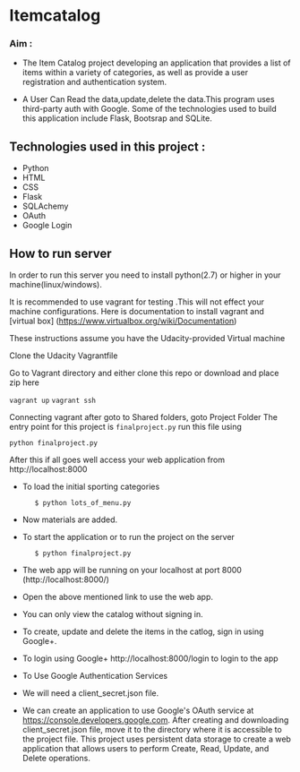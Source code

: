 # Itemcatalog
### Aim :
* The Item Catalog project developing an application that provides a list of items within a variety of categories, as well as provide a user registration and authentication system.

* A User Can Read the data,update,delete the data.This program uses third-party auth with Google. Some of the technologies used to build this application include Flask, Bootsrap and SQLite.

## Technologies used in this project :
* Python
* HTML
* CSS
* Flask
* SQLAchemy
* OAuth
* Google Login
## How to run server
In order to run this server you need to install python(2.7) or higher in your machine(linux/windows).

It is recommended to use vagrant for testing .This will not effect your machine configurations. Here is documentation to install vagrant and [virtual box] (https://www.virtualbox.org/wiki/Documentation)

These instructions assume you have the Udacity-provided Virtual machine

Clone the Udacity Vagrantfile

Go to Vagrant directory and either clone this repo or download and place zip here

`vagrant up` `vagrant ssh`

Connecting vagrant after goto to Shared folders, goto Project Folder The entry point for this project is `finalproject.py` run this file using

`python finalproject.py`

After this if all goes well access your web application from http://localhost:8000
         
* To load the initial sporting categories

         $ python lots_of_menu.py
         
* Now materials are added.
* To start the application or to run the project on the server

         $ python finalproject.py
         
* The web app will be running on your localhost at port 8000 (http://localhost:8000/)
* Open the above mentioned link to use the web app.
* You can only view the catalog without signing in.
* To create, update and delete the items in the catlog, sign in using Google+.
* To login using Google+ http://localhost:8000/login to login to the app
* To Use Google Authentication Services
* We will need a client_secret.json file.
* We can create an application to use Google's OAuth service at https://console.developers.google.com. After creating and downloading client_secret.json file, move it to the directory where it is accessible to the project file. This project uses persistent data storage to create a web application that allows users to perform Create, Read, Update, and Delete operations.
